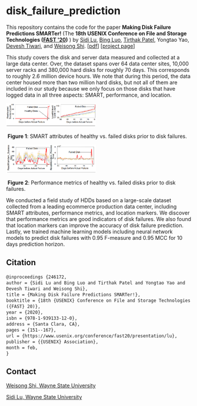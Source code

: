 # disk_failure_prediction
This repository contains the code for the paper **Making Disk Failure Predictions SMARTer!** (The **18th USENIX Conference on File and Storage Technologies ([FAST '20](https://www.usenix.org/conference/fast20))** ) by [Sidi Lu](http://codegreen.cs.wayne.edu/sidi/), [Bing Luo](http://codegreen.cs.wayne.edu/bing/), [Tirthak Patel](http://www1.ece.neu.edu/~tirthak/), Yongtao Yao, [Devesh Tiwari](https://coe.northeastern.edu/people/tiwari-devesh/), and [Weisong Shi](https://engineering.wayne.edu/profile/ao3342). [[pdf](https://www.usenix.org/system/files/fast20-lu.pdf)] [[project page](http://codegreen.cs.wayne.edu/wizard/)] 



This study covers the disk and server data measured and collected at a large data center. Over, the dataset spans over 64 data center sites, 10,000 server racks and 380,000  hard  disks  for  roughly  70  days.  This corresponds to roughly 2.6 million device hours. We note that during this period, the data center housed more than two million hard disks, but not all of them are included in our study because we only focus on those disks that have logged data in all three aspects: SMART, performance, and location. 

<img src="figure/figure1.PNG" style="zoom:30%;" />

​                              **Figure 1**: SMART attributes of healthy vs. failed disks prior to disk failures.

<img src="figure/figure2.PNG" style="zoom:30%;" />

​                              **Figure 2**: Performance metrics of healthy vs. failed disks prior to disk failures.

We conducted a field study of HDDs based on a large-scale dataset collected from a leading ecommerce production data center, including SMART attributes, performance metrics, and location markers. We discover that performance metrics are good indicators of disk failures. We also found that location markers can improve the accuracy of disk failure prediction. Lastly, we trained machine learning models including neural network models to predict disk failures with 0.95 F-measure and 0.95 MCC for 10 days prediction horizon.

## Citation

```
@inproceedings {246172,
author = {Sidi Lu and Bing Luo and Tirthak Patel and Yongtao Yao and Devesh Tiwari and Weisong Shi},
title = {Making Disk Failure Predictions SMARTer!},
booktitle = {18th {USENIX} Conference on File and Storage Technologies ({FAST} 20)},
year = {2020},
isbn = {978-1-939133-12-0},
address = {Santa Clara, CA},
pages = {151--167},
url = {https://www.usenix.org/conference/fast20/presentation/lu},
publisher = {{USENIX} Association},
month = feb,
}
```



## Contact

[Weisong Shi, Wayne State University](mailto:weisong@wayne.edu "Weisong Shi, Wayne State University") 

[Sidi Lu, Wayne State University](mailto:lu.sidi@wayne.edu "Sidi Lu, Wayne State University") 

